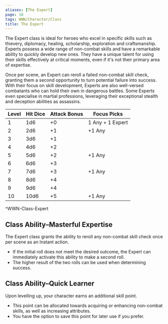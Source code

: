 ```yaml
---
aliases: [The Expert]
page: 18
tags: WWN/Character/Class
title: The Expert
---
```


The Expert class is ideal for heroes who excel in specific skills such as thievery, diplomacy, healing, scholarship, exploration and craftsmanship. Experts possess a wide range of non-combat skills and have a remarkable ability to quickly develop new ones. They have a unique talent for using their skills effectively at critical moments, even if it's not their primary area of expertise.

Once per scene, an Expert can reroll a failed non-combat skill check, granting them a second opportunity to turn potential failure into success. With their focus on skill development, Experts are also well-versed combatants who can hold their own in dangerous battles. Some Experts even specialise in martial professions, leveraging their exceptional stealth and deception abilities as assassins.


| Level | Hit Dice | Attack Bonus | Focus Picks      |
|-------|----------|--------------|------------------|
| 1     | 1d6      | +0           | 1 Any + 1 Expert |
| 2     | 2d6      | +1           | +1 Any           |
| 3     | 3d6      | +1           |                  |
| 4     | 4d6      | +2           |                  |
| 5     | 5d6      | +2           | +1 Any           |
| 6     | 6d6      | +3           |                  |
| 7     | 7d6      | +3           | +1 Any           |
| 8     | 8d6      | +4           |                  |
| 9     | 9d6      | +4           |                  |
| 10    | 10d6     | +5           | +1 Any           |
^WWN-Class-Expert

## Class Ability–Masterful Expertise

The Expert class grants the ability to reroll any non-combat skill check once per scene as an Instant action.
- If the initial roll does not meet the desired outcome, the Expert can immediately activate this ability to make a second roll.
- The higher result of the two rolls can be used when determining success.

## Class Ability–Quick Learner

Upon levelling up, your character earns an additional skill point.
- This point can be allocated towards acquiring or enhancing non-combat skills, as well as increasing attributes.
- You have the option to save this point for later use if you prefer.

